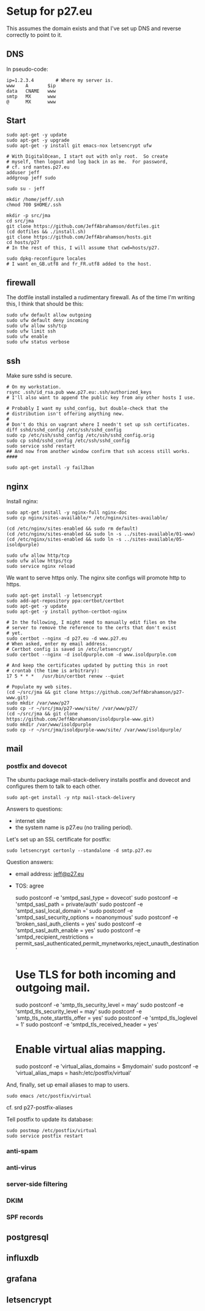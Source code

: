 # Setup for p27.eu

This assumes the domain exists and that I've set up DNS and reverse
correctly to point to it.


## DNS

In pseudo-code:

    ip=1.2.3.4        # Where my server is.
	www    A       $ip
	data   CNAME   www
	smtp   MX      www
	@      MX      www
	


## Start

    sudo apt-get -y update
	sudo apt-get -y upgrade
	sudo apt-get -y install git emacs-nox letsencrypt ufw
	
	# With DigitalOcean, I start out with only root.  So create
	# myself, then logout and log back in as me.  For password,
	# cf. srd nantes.p27.eu
	adduser jeff
	addgroup jeff sudo
	
	sudo su - jeff

	mkdir /home/jeff/.ssh
	chmod 700 $HOME/.ssh

	mkdir -p src/jma
	cd src/jma
	git clone https://github.com/JeffAbrahamson/dotfiles.git
	(cd dotfiles && ./install.sh)
	git clone https://github.com/JeffAbrahamson/hosts.git
	cd hosts/p27
	# In the rest of this, I will assume that cwd=hosts/p27.
	
	sudo dpkg-reconfigure locales
	# I want en_GB.utf8 and fr_FR.utf8 added to the host.

## firewall

The dotfile install installed a rudimentary firewall.  As of the time
I'm writing this, I think that should be this:

    sudo ufw default allow outgoing
	sudo ufw default deny incoming
	sudo ufw allow ssh/tcp
	sudo ufw limit ssh
	sudo ufw enable
	sudo ufw status verbose


## ssh

Make sure sshd is secure.

	# On my workstation.
	rsync .ssh/id_rsa.pub www.p27.eu:.ssh/authorized_keys
	# I'll also want to append the public key from any other hosts I use.

	# Probably I want my sshd_config, but double-check that the
	# distribution isn't offering anything new.
	#
	# Don't do this on vagrant where I needn't set up ssh certificates.
	diff sshd/sshd_config /etc/ssh/sshd_config
	sudo cp /etc/ssh/sshd_config /etc/ssh/sshd_config.orig
	sudo cp sshd/sshd_config /etc/ssh/sshd_config
	sudo service sshd restart
	## And now from another window confirm that ssh access still works. ####

	sudo apt-get install -y fail2ban

## nginx

Install nginx:

    sudo apt-get install -y nginx-full nginx-doc
	sudo cp nginx/sites-available/* /etc/nginx/sites-available/

	(cd /etc/nginx/sites-enabled && sudo rm default)
    (cd /etc/nginx/sites-enabled && sudo ln -s ../sites-available/01-www)
    (cd /etc/nginx/sites-enabled && sudo ln -s ../sites-available/05-isoldpurple)
	
	sudo ufw allow http/tcp
	sudo ufw allow https/tcp
	sudo service nginx reload

We want to serve https only.  The nginx site configs will promote http
to https.

    sudo apt-get install -y letsencrypt
	sudo add-apt-repository ppa:certbot/certbot
	sudo apt-get -y update
	sudo apt-get -y install python-certbot-nginx

    # In the following, I might need to manually edit files on the
    # server to remove the reference to the certs that don't exist
    # yet.
	sudo certbot --nginx -d p27.eu -d www.p27.eu
	# When asked, enter my email address.
	# Certbot config is saved in /etc/letsencrypt/
	sudo certbot --nginx -d isoldpurple.com -d www.isoldpurple.com

	# And keep the certificates updated by putting this in root
    # crontab (the time is arbitrary):
	17 5 * * *   /usr/bin/certbot renew --quiet

	# Populate my web sites.
	(cd ~/src/jma && git clone https://github.com/JeffAbrahamson/p27-www.git)
	sudo mkdir /var/www/p27
	sudo cp -r ~/src/jma/p27-www/site/ /var/www/p27/
	(cd ~/src/jma && git clone https://github.com/JeffAbrahamson/isoldpurple-www.git)
	sudo mkdir /var/www/isoldpurple
	sudo cp -r ~/src/jma/isoldpurple-www/site/ /var/www/isoldpurple/


## mail

### postfix and dovecot

The ubuntu package mail-stack-delivery installs postfix and dovecot
and configures them to talk to each other.

    sudo apt-get install -y ntp mail-stack-delivery

Answers to questions:
* internet site
* the system name is p27.eu (no trailing period).

Let's set up an SSL certificate for postfix:

    sudo letsencrypt certonly --standalone -d smtp.p27.eu

Question answers:
* email address: jeff@p27.eu
* TOS: agree

	sudo postconf -e 'smtpd_sasl_type = dovecot'
	sudo postconf -e 'smtpd_sasl_path = private/auth'
	sudo postconf -e 'smtpd_sasl_local_domain ='
	sudo postconf -e 'smtpd_sasl_security_options = noanonymous'
	sudo postconf -e 'broken_sasl_auth_clients = yes'
	sudo postconf -e 'smtpd_sasl_auth_enable = yes'
	sudo postconf -e 'smtpd_recipient_restrictions = permit_sasl_authenticated,permit_mynetworks,reject_unauth_destination'

    # Use TLS for both incoming and outgoing mail.
	sudo postconf -e 'smtp_tls_security_level = may'
	sudo postconf -e 'smtpd_tls_security_level = may'
	sudo postconf -e 'smtp_tls_note_starttls_offer = yes'
	sudo postconf -e 'smtpd_tls_loglevel = 1'
	sudo postconf -e 'smtpd_tls_received_header = yes'

	# Enable virtual alias mapping.
	sudo postconf -e 'virtual_alias_domains = $mydomain'
	sudo postconf -e 'virtual_alias_maps = hash:/etc/postfix/virtual'

And, finally, set up email aliases to map to users.

    sudo emacs /etc/postfix/virtual

cf. srd p27-postfix-aliases

Tell postfix to update its database:

    sudo postmap /etc/postfix/virtual
	sudo service postfix restart


### anti-spam


### anti-virus


### server-side filtering


### DKIM


### SPF records



## postgresql

## influxdb

## grafana

## letsencrypt


